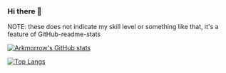 ### Hi there 👋

NOTE: these does not indicate my skill level or something like that, it's a feature of GitHub-readme-stats

[![Arkmorrow's GitHub stats](https://github-readme-stats.vercel.app/api?username=arkmorrow)](https://github.com/anuraghazra/github-readme-stats)

[![Top Langs](https://github-readme-stats.vercel.app/api/top-langs/?username=arkmorrow&layout=compact)](https://github.com/anuraghazra/github-readme-stats)

